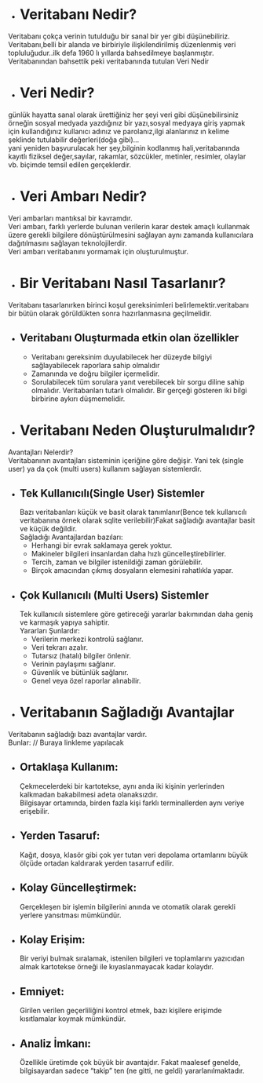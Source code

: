 - # Veritabanı Nedir?

Veritabanı çokça verinin tutulduğu bir sanal bir yer gibi düşünebiliriz.  
Veritabanı,belli bir alanda ve birbiriyle ilişkilendirilmiş düzenlenmiş veri topluluğudur..ilk defa 1960 lı yıllarda bahsedilmeye başlanmıştır.  
Veritabanından bahsettik peki veritabanında tutulan Veri Nedir  
- # Veri Nedir?
günlük hayatta sanal olarak ürettiğiniz her şeyi veri gibi düşünebilirsiniz örneğin sosyal medyada yazdığınız bir yazı,sosyal medyaya giriş yapmak için kullandığınız kullanıcı adınız ve parolanız,ilgi alanlarınız ın kelime şeklinde tutulabilir değerleri(doğa gibi)...  
yani yeniden başvurulacak her şey,bilginin kodlanmış hali,veritabanında kayıtlı fiziksel değer,sayılar, rakamlar, sözcükler, metinler, resimler, olaylar vb. biçimde temsil edilen gerçeklerdir.
- # Veri Ambarı Nedir?
Veri ambarları mantıksal bir kavramdır.  
Veri ambarı, farklı yerlerde bulunan verilerin karar destek amaçlı kullanmak üzere gerekli bilgilere dönüştürülmesini sağlayan aynı zamanda kullanıcılara dağıtılmasını sağlayan teknolojilerdir.  
Veri ambarı veritabanını yormamak için oluşturulmuştur.

- # Bir Veritabanı Nasıl Tasarlanır?
Veritabanı tasarlanırken birinci koşul gereksinimleri belirlemektir.veritabanı bir bütün olarak görüldükten sonra hazırlanmasına geçilmelidir. 
  - ## Veritabanı Oluşturmada etkin olan özellikler
    - Veritabanı gereksinim duyulabilecek her düzeyde bilgiyi sağlayabilecek raporlara sahip olmalıdır
    - Zamanında ve doğru bilgiler içermelidir. 
    - Sorulabilecek tüm sorulara yanıt verebilecek bir sorgu diline sahip olmalıdır. Veritabanları tutarlı olmalıdır. Bir gerçeği gösteren iki bilgi birbirine aykırı düşmemelidir.
- # Veritabanı Neden Oluşturulmalıdır?
Avantajları Nelerdir?  
Veritabanının avantajları sisteminin içeriğine göre değişir. Yani tek (single user) ya da çok (multi users) kullanım sağlayan sistemlerdir.
  - ## Tek Kullanıcılı(Single User) Sistemler
    Bazı veritabanları küçük ve basit olarak tanımlanır(Bence tek kullanıcılı veritabanına örnek olarak sqlite verilebilir)Fakat sağladığı avantajlar basit ve küçük değildir.  
    Sağladığı Avantajlardan bazıları:
      - Herhangi bir evrak saklamaya gerek yoktur.
      - Makineler bilgileri insanlardan daha hızlı güncelleştirebilirler.
      - Tercih, zaman ve bilgiler istenildiği zaman görülebilir.
      - Birçok amacından çıkmış dosyaların elemesini rahatlıkla yapar.
  - ## Çok Kullanıcılı (Multi Users) Sistemler
    Tek kullanıcılı sistemlere  göre getireceği yararlar bakımından daha geniş ve karmaşık yapıya sahiptir.  
    Yararları Şunlardır:
      - Verilerin merkezi kontrolü sağlanır.
      - Veri tekrarı azalır.
      - Tutarsız (hatalı) bilgiler önlenir.
      - Verinin paylaşımı sağlanır.
      - Güvenlik ve bütünlük sağlanır.
      - Genel veya özel raporlar alınabilir.
- # Veritabanın Sağladığı Avantajlar
Veritabanın sağladığı bazı avantajlar vardır.  
Bunlar:
// Buraya linkleme yapılacak
  - ## Ortaklaşa Kullanım:
    Çekmecelerdeki bir kartotekse, aynı anda iki kişinin yerlerinden kalkmadan bakabilmesi adeta olanaksızdır.  
Bilgisayar ortamında, birden fazla kişi  farklı terminallerden aynı veriye erişebilir.
  - ## Yerden Tasaruf:
    Kağıt, dosya, klasör gibi çok yer tutan veri depolama ortamlarını büyük ölçüde ortadan kaldırarak yerden tasarruf edilir.
  - ## Kolay Güncelleştirmek:
    Gerçekleşen  bir işlemin bilgilerini anında ve otomatik olarak gerekli yerlere yansıtması mümkündür.
  - ## Kolay Erişim:
    Bir veriyi bulmak sıralamak, istenilen bilgileri ve toplamlarını yazıcıdan almak kartotekse örneği ile kıyaslanmayacak kadar kolaydır.
  - ## Emniyet:
    Girilen verilen geçerliliğini kontrol etmek, bazı kişilere erişimde kısıtlamalar koymak mümkündür.
  - ## Analiz İmkanı:
    Özellikle üretimde çok büyük bir avantajdır. Fakat maalesef genelde, bilgisayardan sadece  “takip” ten (ne gitti, ne geldi) yararlanılmaktadır.
  
 


